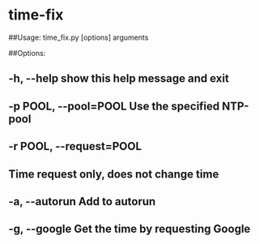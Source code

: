 # time-fix
##Usage: time_fix.py [options] arguments

##Options:
##  -h, --help            show this help message and exit
##  -p POOL, --pool=POOL  Use the specified NTP-pool
##  -r POOL, --request=POOL
##                        Time request only, does not change time
##  -a, --autorun         Add to autorun
##  -g, --google          Get the time by requesting Google

